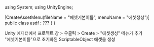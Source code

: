 using System;
using UnityEngine;

[CreateAssetMenu(fileName = "에셋기본이름", menuName = "에셋생성")]
public class asdf : ??? 
{
}

Unity 에디터에서 프로젝트 창 > 우클릭 > Create > "에셋생성" 메뉴가 추가<br>
"에셋기본이름"으로 초기화된 ScriptableObject 에셋을 생성<br>
